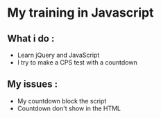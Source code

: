 # My training in Javascript

## What i do :
  - Learn jQuery and JavaScript
  - I try to make a CPS test with a countdown

## My issues :
  - My countdown block the script
  - Countdown don't show in the HTML
